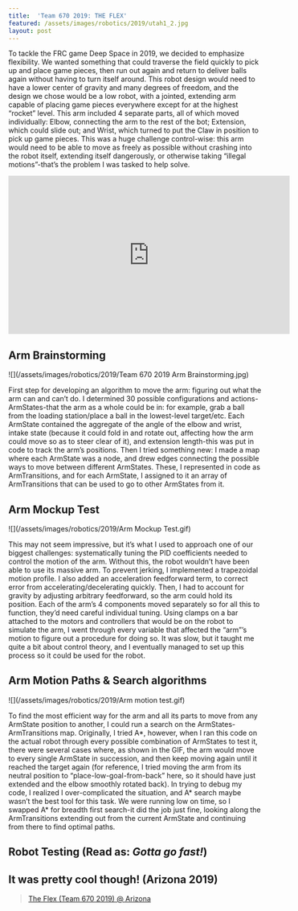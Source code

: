 ```yaml
---
title:  'Team 670 2019: THE FLEX'
featured: /assets/images/robotics/2019/utah1_2.jpg
layout: post
---
```


To tackle the FRC game Deep Space in 2019, we decided to emphasize flexibility. We wanted something that could traverse the field quickly to pick up and place game pieces, then run out again and return to deliver balls again without having to turn itself around. This robot design would need to have a lower center of gravity and many degrees of freedom, and the design we chose would be a low robot, with a jointed, extending arm capable of placing game pieces everywhere except for at the highest “rocket” level. This arm included 4 separate parts, all of which moved individually: Elbow, connecting the arm to the rest of the bot; Extension, which could slide out; and Wrist, which turned to put the Claw in position to pick up game pieces. This was a huge challenge control-wise: this arm would need to be able to move as freely as possible without crashing into the robot itself, extending itself dangerously, or otherwise taking “illegal motions”-that’s the problem I was tasked to help solve.


<iframe width="560" height="315" src="https://www.youtube.com/embed/JalE5dceO3s" frameborder="0" allow="accelerometer; autoplay; clipboard-write; encrypted-media; gyroscope; picture-in-picture" allowfullscreen></iframe>


## Arm Brainstorming

![](/assets/images/robotics/2019/Team 670 2019 Arm Brainstorming.jpg)

First step for developing an algorithm to move the arm: figuring out what the arm can and can’t do. I determined 30 possible configurations and actions-ArmStates-that the arm as a whole could be in: for example, grab a ball from the loading station/place a ball in the lowest-level target/etc. Each ArmState contained the aggregate of the angle of the elbow and wrist, intake state (because it could fold in and rotate out, affecting how the arm could move so as to steer clear of it), and extension length-this was put in code to track the arm’s positions. Then I tried something new: I made a map where each ArmState was a node, and drew edges connecting the possible ways to move between different ArmStates. These, I represented in code as ArmTransitions, and for each ArmState, I assigned to it an array of ArmTransitions that can be used to go to other ArmStates from it.


## Arm Mockup Test

![](/assets/images/robotics/2019/Arm Mockup Test.gif)


This may not seem impressive, but it’s what I used to approach one of our biggest challenges: systematically tuning the PID coefficients needed to control the motion of the arm. Without this, the robot wouldn’t have been able to use its massive arm. To prevent jerking, I implemented a trapezoidal motion profile. I also added an acceleration feedforward term, to correct error from accelerating/decelerating quickly. Then, I had to account for gravity by adjusting arbitrary feedforward, so the arm could hold its position. Each of the arm’s 4 components moved separately so for all this to function, they’d need careful individual tuning. Using clamps on a bar attached to the motors and controllers that would be on the robot to simulate the arm, I went through every variable that affected the “arm”’s motion to figure out a procedure for doing so. It was slow, but it taught me quite a bit about control theory, and I eventually managed to set up this process so it could be used for the robot.


## Arm Motion Paths & Search algorithms

![](/assets/images/robotics/2019/Arm motion test.gif)


To find the most efficient way for the arm and all its parts to move from any ArmState position to another, I could run a search on the ArmStates-ArmTransitions map. Originally, I tried A\*, however, when I ran this code on the actual robot through every possible combination of ArmStates to test it, there were several cases where, as shown in the GIF, the arm would move to every single ArmState in succession, and then keep moving again until it reached the target again (for reference, I tried moving the arm from its neutral position to “place-low-goal-from-back” here, so it should have just extended and the elbow smoothly rotated back). In trying to debug my code, I realized I over-complicated the situation, and A\* search maybe wasn’t the best tool for this task. We were running low on time, so I swapped A\* for breadth first search-it did the job just fine, looking along the ArmTransitions extending out from the current ArmState and continuing from there to find optimal paths.


## Robot Testing (Read as: *Gotta go fast!*)

<blockquote class="imgur-embed-pub" lang="en" data-id="a/1oxlwJE"><a href="//imgur.com/a/1oxlwJE"></a></blockquote><script async src="//s.imgur.com/min/embed.js" charset="utf-8"></script>


## It was pretty cool though! (Arizona 2019)

<blockquote class="imgur-embed-pub" lang="en" data-id="a/Ed1MgcK"  ><a href="//imgur.com/a/Ed1MgcK">The Flex (Team 670 2019) @ Arizona</a></blockquote><script async src="//s.imgur.com/min/embed.js" charset="utf-8"></script>
